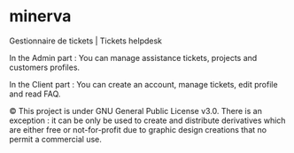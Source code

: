 # minerva
Gestionnaire de tickets | Tickets helpdesk

In the Admin part : 
You can manage assistance tickets, projects and customers profiles.

In the Client part :
You can create an account, manage tickets, edit profile and read FAQ.

© This project is under GNU General Public License v3.0.
There is an exception : it can be only be used to create and distribute derivatives which are either free or not-for-profit due to
graphic design creations that no permit a commercial use. 
